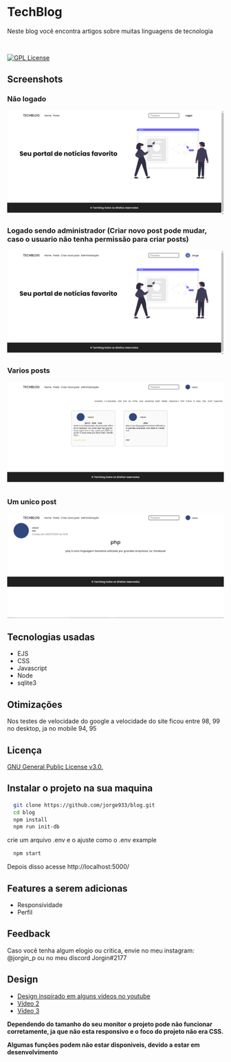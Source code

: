 # TechBlog

Neste blog você encontra artigos sobre muitas linguagens de tecnologia

<br>

[![GPL License](https://img.shields.io/badge/license-GPL-green)](https://github.com/jorge933/blog/blob/master/LICENSE)

## Screenshots

### Não logado
![Não logado home](public/img/readme/home-noLogged.png)

### Logado sendo administrador (Criar novo post pode mudar, caso o usuario não tenha permissão para criar posts)
![Administrador na home](public/img/readme/admin.png)

### Varios posts
![Área de posts](public/img/readme/posts.png)

### Um unico post
![Post unico](public/img/readme/single-post.png)

## Tecnologias usadas
- EJS
- CSS
- Javascript
- Node
- sqlite3


## Otimizações
Nos testes de velocidade do google a velocidade do site ficou entre 98, 99 no desktop, ja no mobile 94, 95


## Licença

[GNU General Public License v3.0.](https://choosealicense.com/licenses/gpl-3.0/)



## Instalar o projeto na sua maquina

```bash
  git clone https://github.com/jorge933/blog.git
  cd blog
  npm install
  npm run init-db
```

crie um arquivo .env e o ajuste como o .env example
```bash
  npm start
```

Depois disso acesse http://localhost:5000/

## Features a serem adicionas

- Responsividade
- Perfil

## Feedback

Caso você tenha algum elogio ou critica, envie no meu instagram: @jorgin_p ou no meu discord Jorgin#2177

## Design

 - [Design inspirado em alguns vídeos no youtube](https://youtu.be/KU-YFl4iU90)
 - [Vídeo 2](https://youtu.be/dj5_vEACQaY)
 - [Vídeo 3](https://youtu.be/360AvdGDVHE)

**Dependendo do tamanho do seu monitor o projeto pode não funcionar corretamente, ja que não esta responsivo e o foco do projeto não era CSS.**

**Algumas funções podem não estar disponiveis, devido a estar em desenvolvimento**
